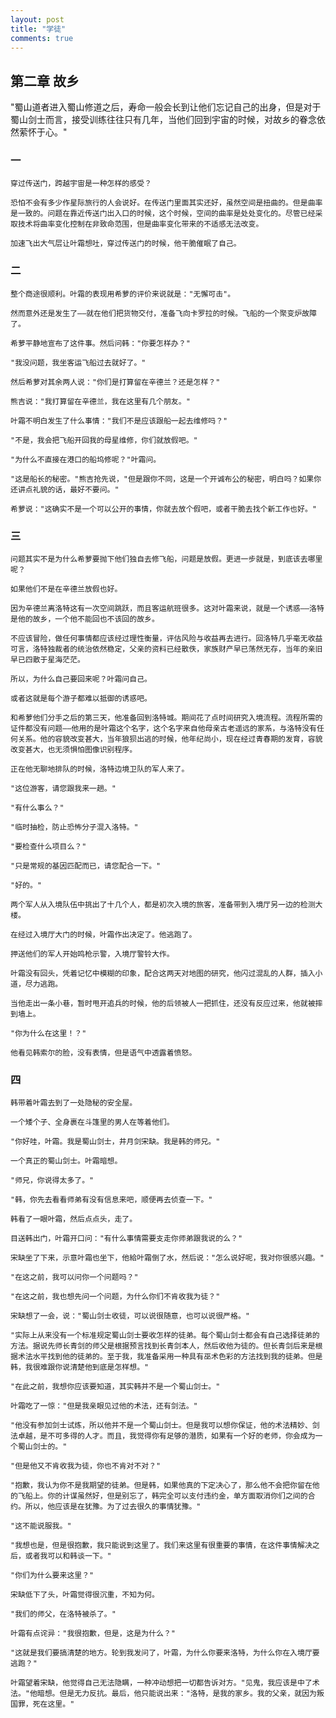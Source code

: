 ```yaml
---
layout: post
title: "学徒"
comments: true
---
```


## 第二章 故乡

"蜀山道者进入蜀山修道之后，寿命一般会长到让他们忘记自己的出身，但是对于蜀山剑士而言，接受训练往往只有几年，当他们回到宇宙的时候，对故乡的眷念依然萦怀于心。"

### 一

    穿过传送门，跨越宇宙是一种怎样的感受？

    恐怕不会有多少作星际旅行的人会说好。在传送门里面其实还好，虽然空间是扭曲的。但是曲率是一致的。问题在靠近传送门出入口的时候，这个时候，空间的曲率是处处变化的。尽管已经采取技术将曲率变化控制在非致命范围，但是曲率变化带来的不适感无法改变。

    加速飞出大气层让叶霜想吐，穿过传送门的时候，他干脆催眠了自己。

### 二
    整个商途很顺利。叶霜的表现用希萝的评价来说就是："无懈可击"。

    然而意外还是发生了——就在他们把货物交付，准备飞向卡罗拉的时候。飞船的一个聚变炉故障了。

    希萝平静地宣布了这件事。然后问韩："你要怎样办？"

    "我没问题，我坐客运飞船过去就好了。"

    然后希萝对其余两人说："你们是打算留在辛德兰？还是怎样？"

    熊吉说："我打算留在辛德兰，我在这里有几个朋友。"

    叶霜不明白发生了什么事情："我们不是应该跟船一起去维修吗？"

    "不是，我会把飞船开回我的母星维修，你们就放假吧。"

    "为什么不直接在港口的船坞修呢？"叶霜问。

    "这是船长的秘密。"熊吉抢先说，"但是跟你不同，这是一个开诚布公的秘密，明白吗？如果你还讲点礼貌的话，最好不要问。"

    希萝说："这确实不是一个可以公开的事情，你就去放个假吧，或者干脆去找个新工作也好。"

### 三
    问题其实不是为什么希萝要抛下他们独自去修飞船，问题是放假。更进一步就是，到底该去哪里呢？

    如果他们不是在辛德兰放假也好。

    因为辛德兰离洛特这有一次空间跳跃，而且客运航班很多。这对叶霜来说，就是一个诱惑——洛特是他的故乡，一个他不能回也不该回的故乡。

    不应该冒险，做任何事情都应该经过理性衡量，评估风险与收益再去进行。回洛特几乎毫无收益可言，洛特独裁者的统治依然稳定，父亲的资料已经散佚，家族财产早已荡然无存，当年的亲旧早已四散于星海茫茫。

    所以，为什么自己要回来呢？叶霜问自己。

    或者这就是每个游子都难以抵御的诱惑吧。

    和希萝他们分手之后的第三天，他准备回到洛特城。期间花了点时间研究入境流程。流程所需的证件都没有问题——他用的是叶霜这个名字，这个名字来自他母亲古老遥远的家系，与洛特没有任何关系。他的容貌改变甚大，当年狼狈出逃的时候，他年纪尚小，现在经过青春期的发育，容貌改变甚大，也无须惧怕图像识别程序。

    正在他无聊地排队的时候，洛特边境卫队的军人来了。

    "这位游客，请您跟我来一趟。"

    "有什么事么？"

    "临时抽检，防止恐怖分子混入洛特。"

    "要检查什么项目么？"

    "只是常规的基因匹配而已，请您配合一下。"

    "好的。"

    两个军人从入境队伍中挑出了十几个人，都是初次入境的旅客，准备带到入境厅另一边的检测大楼。

    在经过入境厅大门的时候，叶霜作出决定了。他逃跑了。

    押送他们的军人开始鸣枪示警，入境厅警铃大作。

    叶霜没有回头，凭着记忆中模糊的印象，配合这两天对地图的研究，他闪过混乱的人群，插入小道，尽力逃跑。

    当他走出一条小巷，暂时甩开追兵的时候，他的后领被人一把抓住，还没有反应过来，他就被摔到墙上。

    "你为什么在这里！？"

    他看见韩索尔的脸，没有表情，但是语气中透露着愤怒。

### 四
    韩带着叶霜去到了一处隐秘的安全屋。

    一个矮个子、全身裹在斗篷里的男人在等着他们。

    "你好哇，叶霜。我是蜀山剑士，井月剑宋缺。我是韩的师兄。"

    一个真正的蜀山剑士。叶霜暗想。

    "师兄，你说得太多了。"

    "韩，你先去看看师弟有没有信息来吧，顺便再去侦查一下。"

    韩看了一眼叶霜，然后点点头，走了。

    目送韩出门，叶霜开口问："有什么事情需要支走你师弟跟我说的么？"

    宋缺坐了下来，示意叶霜也坐下，他給叶霜倒了水，然后说："怎么说好呢，我对你很感兴趣。"

    "在这之前，我可以问你一个问题吗？"

    "在这之前，我也想先问一个问题，为什么你们不肯收我为徒？"

    宋缺想了一会，说："蜀山剑士收徒，可以说很随意，也可以说很严格。"

    "实际上从来没有一个标准规定蜀山剑士要收怎样的徒弟。每个蜀山剑士都会有自己选择徒弟的方法。据说先师长青剑的师父是根据预言找到长青剑本人，然后收他为徒的。但长青剑后来是根据术法水平找到他的徒弟的。至于我，我准备采用一种具有巫术色彩的方法找到我的徒弟。但是韩，我很难跟你说清楚他到底是怎样想。"

    "在此之前，我想你应该要知道，其实韩并不是一个蜀山剑士。"

    叶霜吃了一惊："但是我亲眼见过他的术法，还有剑法。"

    "他没有参加剑士试炼，所以他并不是一个蜀山剑士。但是我可以想你保证，他的术法精妙、剑法卓越，是不可多得的人才。而且，我觉得你有足够的潜质，如果有一个好的老师，你会成为一个蜀山剑士的。"

    "但是他又不肯收我为徒，你也不肯对不对？"

    "抱歉，我认为你不是我期望的徒弟。但是韩，如果他真的下定决心了，那么他不会把你留在他的飞船上。你的计谋虽然好，但是别忘了，韩完全可以支付违约金，单方面取消你们之间的合约。所以，他应该是在犹豫。为了过去很久的事情犹豫。"

    "这不能说服我。"

    "我想也是，但是很抱歉，我只能说到这里了。我们来这里有很重要的事情，在这件事情解决之后，或者我可以和韩谈一下。"

    "你们为什么要来这里？"

    宋缺低下了头，叶霜觉得很沉重，不知为何。

    "我们的师父，在洛特被杀了。"

    叶霜有点诧异："我很抱歉，但是，这是为什么？"

    "这就是我们要搞清楚的地方。轮到我发问了，叶霜，为什么你要来洛特，为什么你在入境厅要逃跑？"

    叶霜望着宋缺，他觉得自己无法隐瞒，一种冲动想把一切都告诉对方。"见鬼，我应该是中了术法。"他暗想。但是无力反抗。最后，他只能说出来："洛特，是我的家乡。我的父亲，就因为叛国罪，死在这里。"